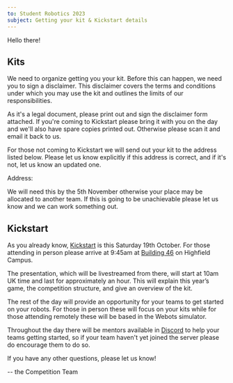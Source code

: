 ```yaml
---
to: Student Robotics 2023
subject: Getting your kit & Kickstart details
---
```


Hello there!

## Kits

We need to organize getting you your kit. Before this can happen, we need you to
sign a disclaimer. This disclaimer covers the terms and conditions under which
you may use the kit and outlines the limits of our responsibilities.

As it's a legal document, please print out and sign the disclaimer form
attached. If you're coming to Kickstart please bring it with you on the day and
we'll also have spare copies printed out. Otherwise please scan it and email it
back to us.

For those not coming to Kickstart we will send out your kit to the address
listed below. Please let us know explicitly if this address is correct, and if
it's not, let us know an updated one.

Address:

We will need this by the 5th November otherwise your place may be allocated to
another team. If this is going to be unachievable please let us know and we can
work something out.

## Kickstart

As you already know, [Kickstart][kickstart] is this Saturday 19th October. For
those attending in person please arrive at 9:45am at [Building 46][B46] on
Highfield Campus.

The presentation, which will be livestreamed from there, will start at 10am UK
time and last for approximately an hour. This will explain this year’s game, the
competition structure, and give an overview of the kit.

The rest of the day will provide an opportunity for your teams to get started on
your robots. For those in person these will focus on your kits while for those
attending remotely these will be based in the Webots simulator.

Throughout the day there will be mentors available in [Discord][discord] to help
your teams getting started, so if your team haven't yet joined the server please
do encourage them to do so.


If you have any other questions, please let us know!

-- the Competition Team


[kickstart]: https://studentrobotics.org/events/sr2023/southampton-kickstart/
[B46]: https://goo.gl/maps/oAmpdwsWkc1V3f3F6
[discord]: https://studentrobotics.org/docs/team_admin/discord
